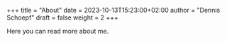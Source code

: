 +++
title = "About"
date = 2023-10-13T15:23:00+02:00
author = "Dennis Schoepf"
draft = false
weight = 2
+++

Here you can read more about me.
